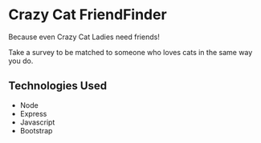 # Crazy Cat FriendFinder
Because even Crazy Cat Ladies need friends!

Take a survey to be matched to someone who loves cats in the same way you do.

## Technologies Used
- Node
- Express
- Javascript
- Bootstrap

